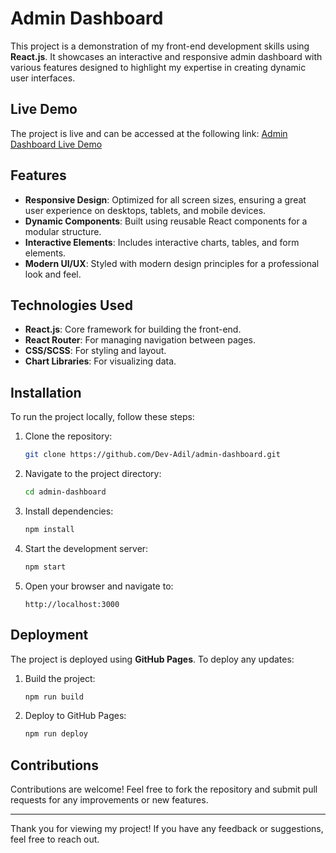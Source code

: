 # Admin Dashboard

This project is a demonstration of my front-end development skills using **React.js**. It showcases an interactive and responsive admin dashboard with various features designed to highlight my expertise in creating dynamic user interfaces.

## Live Demo

The project is live and can be accessed at the following link:
[Admin Dashboard Live Demo](https://dev-adil.github.io/admin-dashboard)

## Features

- **Responsive Design**: Optimized for all screen sizes, ensuring a great user experience on desktops, tablets, and mobile devices.
- **Dynamic Components**: Built using reusable React components for a modular structure.
- **Interactive Elements**: Includes interactive charts, tables, and form elements.
- **Modern UI/UX**: Styled with modern design principles for a professional look and feel.

## Technologies Used

- **React.js**: Core framework for building the front-end.
- **React Router**: For managing navigation between pages.
- **CSS/SCSS**: For styling and layout.
- **Chart Libraries**: For visualizing data.

## Installation

To run the project locally, follow these steps:

1. Clone the repository:

   ```bash
   git clone https://github.com/Dev-Adil/admin-dashboard.git
   ```

2. Navigate to the project directory:

   ```bash
   cd admin-dashboard
   ```

3. Install dependencies:

   ```bash
   npm install
   ```

4. Start the development server:

   ```bash
   npm start
   ```

5. Open your browser and navigate to:
   ```
   http://localhost:3000
   ```

## Deployment

The project is deployed using **GitHub Pages**. To deploy any updates:

1. Build the project:

   ```bash
   npm run build
   ```

2. Deploy to GitHub Pages:
   ```bash
   npm run deploy
   ```

## Contributions

Contributions are welcome! Feel free to fork the repository and submit pull requests for any improvements or new features.

---

Thank you for viewing my project! If you have any feedback or suggestions, feel free to reach out.
